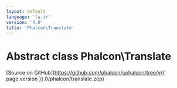 ```yaml
---
layout: default
language: 'fa-ir'
version: '4.0'
title: 'Phalcon\Translate'
---
```


# Abstract class **Phalcon\Translate**

[Source on GitHub](https://github.com/phalcon/cphalcon/tree/v{{ page.version }}.0/phalcon/translate.zep)